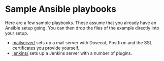 Sample Ansible playbooks
============================================

Here are a few sample playbooks.  These assume that you already have an
Ansible setup going.  You can then drop the files of the example
directly into your setup.

* [mailserver/](mailserver/) sets up a mail server with Dovecot, Postfixm
   and the SSL certificates you provide yourself.
* [jenkins/](jenkins/) sets up a Jenkins server with a number of plugins.

